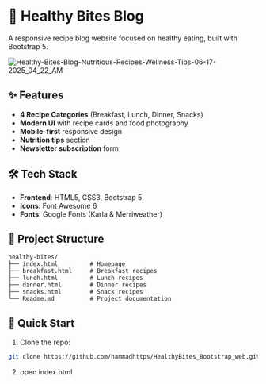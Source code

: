 # 🥗 Healthy Bites Blog

A responsive recipe blog website focused on healthy eating, built with Bootstrap 5.

![Healthy-Bites-Blog-Nutritious-Recipes-Wellness-Tips-06-17-2025_04_22_AM](https://github.com/user-attachments/assets/096c7507-bf86-495e-a34d-972ffe03cf51)


## ✨ Features

- **4 Recipe Categories** (Breakfast, Lunch, Dinner, Snacks)
- **Modern UI** with recipe cards and food photography
- **Mobile-first** responsive design
- **Nutrition tips** section
- **Newsletter subscription** form

## 🛠️ Tech Stack

- **Frontend**: HTML5, CSS3, Bootstrap 5
- **Icons**: Font Awesome 6
- **Fonts**: Google Fonts (Karla & Merriweather)

## 📂 Project Structure

```
healthy-bites/
├── index.html         # Homepage
├── breakfast.html     # Breakfast recipes
├── lunch.html         # Lunch recipes
├── dinner.html        # Dinner recipes
├── snacks.html        # Snack recipes
└── Readme.md          # Project documentation
```

## 🚀 Quick Start

1. Clone the repo:

```bash
git clone https://github.com/hammadhttps/HealthyBites_Bootstrap_web.git
```

2. open index.html
